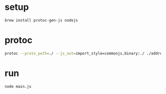 # setup

```bash
brew install protoc-gen-js nodejs
```

# protoc

```bash
protoc --proto_path=./ --js_out=import_style=commonjs,binary:./ ./addressbook.proto
```

# run

```bash
node main.js
```
